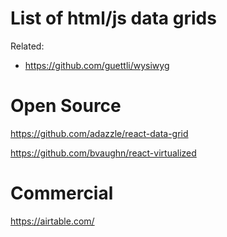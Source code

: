 # List of html/js data grids

Related:
*  https://github.com/guettli/wysiwyg


# Open Source

https://github.com/adazzle/react-data-grid

https://github.com/bvaughn/react-virtualized

# Commercial

https://airtable.com/
